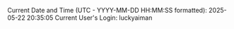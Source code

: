 Current Date and Time (UTC - YYYY-MM-DD HH:MM:SS formatted): 2025-05-22 20:35:05
Current User's Login: luckyaiman
